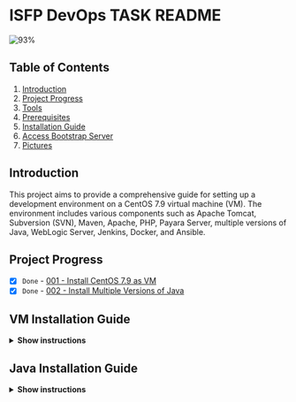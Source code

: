 # ISFP DevOps TASK README

![93%](https://progress-bar.dev/93/?title=Done)

## Table of Contents

1. [Introduction](#introduction)
2. [Project Progress](#project-progress)
3. [Tools](#tools)
4. [Prerequisites](#prerequisites)
5. [Installation Guide](#installation-guide)
6. [Access Bootstrap Server](#access-bootstrap-server)
7. [Pictures](#pictures)

## Introduction

This project aims to provide a comprehensive guide for setting up a development environment on a CentOS 7.9 virtual machine (VM). The environment includes various components such as Apache Tomcat, Subversion (SVN), Maven, Apache, PHP, Payara Server, multiple versions of Java, WebLogic Server, Jenkins, Docker, and Ansible.

## Project Progress

- [x] `Done` - [001 - Install CentOS 7.9 as VM](#vm-installation-guide)
- [x] `Done` - [002 - Install Multiple Versions of Java](#java-installation-guide)
<!-- - [x] `Done` - 002 - Install Apache Tomcat 6.0.37.0 Application Server
- [x] `Done` - 003 - Install Subversion (SVN)
- [x] `Done` - 004 - Download the latest version of Maven and configure its repository.
- [x] `Done` - 005 - Install Apache and PHP
- [x] `Done` - 006 - Create File Comparison Script
- [ ] `Progress` - 007 - Install Payara Server 5.191 #badassfish (build 94)
- 
- [x] `Done` - 009 - Install WebLogic Server 12.2.1.3.0
- [x] `Done` - 010 - Create Jenkins Server Based on Docker Image
- [x] `Done` - 011 - Create Maven Docker Compiler
- [x] `Done` - 012 - Create Jenkins Pipeline for Automated Compilation
- [x] `Done` - 013 - Launch Jenkins Downstream Pipeline with Ansible
- [x] `Done` - 014 - Configure Local Host Server with Ansible
- [x] `Done` - 015 - Deploy App on Tomcat Docker Container -->


## VM Installation Guide

<details>
<summary><b>Show instructions</b></summary>

1. Download the CentOS 7.9 ISO Image From centos.interhost

    ```sh
    http://centos.interhost.net.il/7.9.2009/isos/x86_64/
    ```

2. Install Oracle VM Box From Oracle Download Page
    - For Windows users, download the appropriate Windows installer from the Oracle Download Page:

        ```sh
        https://www.oracle.com/eg/virtualization/technologies/vm/downloads/virtualbox-downloads.html
        ```

    - Note: If you are using a different operating system, make sure to download the version suitable for your OS.


### 1. Adding a new virtual machine depends on our proper OS ISO (CentOS 7.9)

![Alternative Image](./images/vm/1.png)

### 2. Adjusting our virtual machine's hardware (CPU, RAM) to fit our desires

![Alternative Image](./images/vm/2.png)

### 3. Adjusting our virtual machine's hard disk that fit our desires

![Alternative Image](./images/vm/3.png)

### 4. After finishing our configuration above, that is the summary table of our configuration that we have made

![Alternative Image](./images/vm/4.png)

### 5. Let's run our centos-isfp VM , I prompted to mount the ISO file

![Alternative Image](./images/vm/5.png)

### 6. At the boot menu, we chose to install CentOS 7.

![Alternative Image](./images/vm/6.png)

### 7. At software selection, I chose a CentOS server with a GUI

![Alternative Image](./images/vm/7.png)

### 8. Our Installation is now completed

![Alternative Image](./images/vm/8.png)

### 9. Installation Progress..

![Alternative Image](./images/vm/9.png)

### 10. CentOs is now successfully installed and ready to use

![Alternative Image](./images/vm/10.png)
</details>


## Java Installation Guide

<details>
<summary><b>Show instructions</b></summary>

# Install Multiple Versions of Java and Set Default (Java 8)
This Ansible playbook automates the installation of multiple versions of Java on a target system and sets the earlier version (Java 8) as the default. It provides flexibility for developers who may require different Java versions for their projects.

# Prerequisites
Ensure the following prerequisites are met before running the playbook:

- **Access to Oracle Java Archives:**  Ensure access to the Oracle Java archives for Java 8 and Java 11 versions. The playbook uses direct download links to fetch these archives.
- **Ansible:**  Ensure Ansible is installed on the local system from which the playbook will be executed.
- **Target Host:**  The playbook assumes execution on the localhost, but it can be modified to target other hosts as needed.

# Playbook Structure


    ```yaml
        - name: Install multiple versions of Java and set earlier one is the default (8)
        hosts: localhost
        become: yes
        vars:
            java8_download_url: <https://download.oracle.com/otn/java/jdk/8u411-b09/43d62d619be4e416215729597d70b8ac/jdk-8u411-linux-x64.tar.gz?AuthParam=1715273619_e8c7c418de8a6669cba16e96605628ae>
            java11_download_url: <https://download.oracle.com/otn/java/jdk/11.0.23+7/9bd8d305c900ee4fa3e613b59e6f42de/jdk-11.0.23_linux-x64_bin.tar.gz?AuthParam=1715274582_4f95848a2a78484bad39825b06e0487f>
            download_folder: /tmp
            java_8_home: "/usr/local/jdk1.8.0_411"
            java_11_home: "/usr/local//jdk-11.0.23"
            java_8_archive: "{{download_folder}}/jdk-8u411-linux-x64.tar.gz"
            java_11_archive: "{{download_folder}}/jdk-11.0.23_linux-x64_bin.tar.gz"
            java_env_file: "/etc/profile.d/java.sh"
        tasks:
        - name: Check if Oracle Java 8 archive exists
            stat:
                path: "{{ java_8_archive }}"
            register: java_8_archive_stat
    ```

</details>
